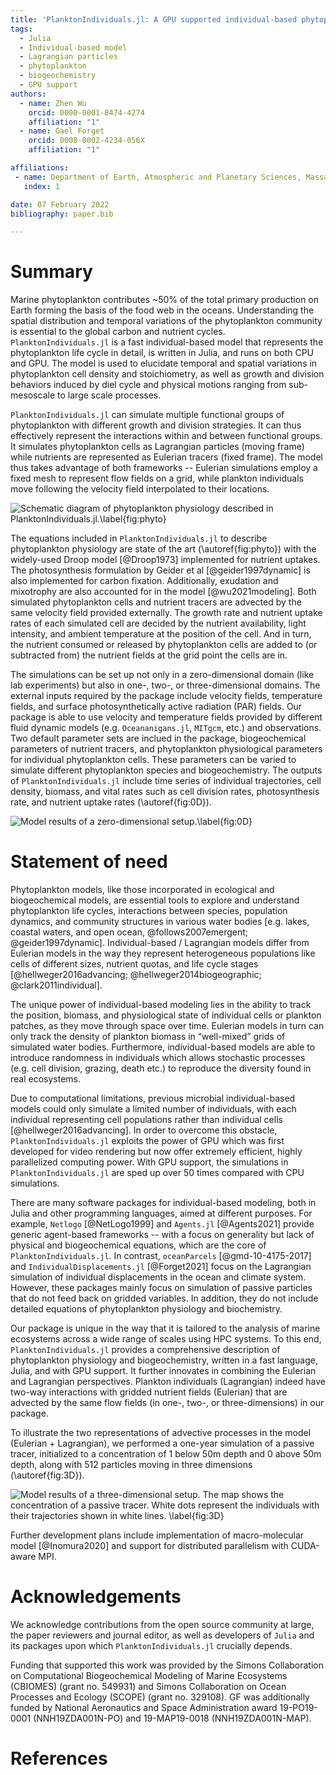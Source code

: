 ```yaml
---
title: 'PlanktonIndividuals.jl: A GPU supported individual-based phytoplankton life cycle model'
tags:
  - Julia
  - Individual-based model
  - Lagrangian particles
  - phytoplankton
  - biogeochemistry
  - GPU support
authors:
  - name: Zhen Wu
    orcid: 0000-0001-8474-4274
    affiliation: "1"
  - name: Gael Forget
    orcid: 0000-0002-4234-056X
    affiliation: "1"

affiliations:
 - name: Department of Earth, Atmospheric and Planetary Sciences, Massachusetts Institute of Technology
   index: 1

date: 07 February 2022
bibliography: paper.bib

---
```


# Summary
Marine phytoplankton contributes ~50% of the total primary production on Earth forming the basis of the food web in the oceans. Understanding the spatial distribution and temporal variations of the phytoplankton community is essential to the global carbon and nutrient cycles. `PlanktonIndividuals.jl` is a fast individual-based model that represents the phytoplankton life cycle in detail, is written in Julia, and runs on both CPU and GPU. The model is used to elucidate temporal and spatial variations in phytoplankton cell density and stoichiometry, as well as growth and division behaviors induced by diel cycle and physical motions ranging from sub-mesoscale to large scale processes. 

`PlanktonIndividuals.jl` can simulate multiple functional groups of phytoplankton with different growth and division strategies. It can thus effectively represent the interactions within and between functional groups. It simulates phytoplankton cells as Lagrangian particles (moving frame) while nutrients are represented as Eulerian tracers (fixed frame). The model thus takes advantage of both frameworks -- Eulerian simulations employ a fixed mesh to represent flow fields on a grid, while plankton individuals move following the velocity field interpolated to their locations.

![Schematic diagram of phytoplankton physiology described in `PlanktonIndividuals.jl`.\label{fig:phyto}](PI_Quota.jpeg)

The equations included in `PlanktonIndividuals.jl` to describe phytoplankton physiology are state of the art (\autoref{fig:phyto}) with the widely-used Droop model [@Droop1973] implemented for nutrient uptakes. The photosynthesis formulation by Geider et al [@geider1997dynamic] is also implemented for carbon fixation. Additionally, exudation and mixotrophy are also accounted for in the model [@wu2021modeling]. Both simulated phytoplankton cells and nutrient tracers are advected by the same velocity field provided externally. The growth rate and nutrient uptake rates of each simulated cell are decided by the nutrient availability, light intensity, and ambient temperature at the position of the cell. And in turn, the nutrient consumed or released by phytoplankton cells are added to (or subtracted from) the nutrient fields at the grid point the cells are in. 

The simulations can be set up not only in a zero-dimensional domain (like lab experiments) but also in one-, two-, or three-dimensional domains. The external inputs required by the package include velocity fields, temperature fields, and surface photosynthetically active radiation (PAR) fields.  Our package is able to use velocity and temperature fields provided by different fluid dynamic models (e.g. `Oceananigans.jl`, `MITgcm`, etc.) and observations. Two default parameter sets are inclued in the package, biogeochemical parameters of nutrient tracers, and phytoplankton physiological parameters for individual phytoplankton cells. These parameters can be varied to simulate different phytoplankton species and biogeochemistry. The outputs of `PlanktonIndividuals.jl` include time series of individual trajectories, cell density, biomass, and vital rates such as cell division rates, photosynthesis rate, and nutrient uptake rates (\autoref{fig:0D}).

![Model results of a zero-dimensional setup.\label{fig:0D}](0D_plot.png)

# Statement of need
Phytoplankton models, like those incorporated in ecological and biogeochemical models, are essential tools to explore and understand phytoplankton life cycles, interactions between species, population dynamics, and community structures in various water bodies [e.g. lakes, coastal waters, and open ocean, @follows2007emergent; @geider1997dynamic]. Individual-based / Lagrangian models differ from Eulerian models in the way they represent heterogeneous populations like cells of different sizes, nutrient quotas, and life cycle stages [@hellweger2016advancing; @hellweger2014biogeographic; @clark2011individual]. 

The unique power of individual-based modeling lies in the ability to track the position, biomass, and physiological state of individual cells or plankton patches, as they move through space over time. Eulerian models in turn can only track the density of plankton biomass in “well-mixed” grids of simulated water bodies. Furthermore, individual-based models are able to introduce randomness in individuals which allows stochastic processes (e.g. cell division, grazing, death etc.) to reproduce the diversity found in real ecosystems.

Due to computational limitations, previous microbial individual-based models could only simulate a limited number of individuals, with each individual representing cell populations rather than individual cells [@hellweger2016advancing]. In order to overcome this obstacle, `PlanktonIndividuals.jl` exploits the power of GPU which was first developed for video rendering but now offer extremely efficient, highly parallelized computing power. With GPU support, the simulations in `PlanktonIndividuals.jl` are sped up over 50 times compared with CPU simulations.

There are many software packages for individual-based modeling, both in Julia and other programming languages, aimed at different purposes. For example, `Netlogo` [@NetLogo1999] and `Agents.jl` [@Agents2021] provide generic agent-based frameworks -- with a focus on generality but lack of physical and biogeochemical equations, which are the core of `PlanktonIndividuals.jl`. In contrast, `oceanParcels` [@gmd-10-4175-2017] and `IndividualDisplacements.jl` [@Forget2021] focus on the Lagrangian simulation of individual displacements in the ocean and climate system. However, these packages mainly focus on simulation of passive particles that do not feed back on gridded variables. In addition, they do not include detailed equations of phytoplankton physiology and biochemistry.

Our package is unique in the way that it is tailored to the analysis of marine ecosystems across a wide range of scales using HPC systems. To this end, `PlanktonIndividuals.jl` provides a comprehensive description of phytoplankton physiology and biogeochemistry, written in a fast language, Julia, and with GPU support. It further innovates in combining the Eulerian and Lagrangian perspectives. Plankton individuals (Lagrangian) indeed have two-way interactions with gridded nutrient fields (Eulerian) that are advected by the same flow fields (in one-, two-, or three-dimensions) in our package. 

To illustrate the two representations of advective processes in the model (Eulerian + Lagrangian), we performed a one-year simulation of a passive tracer, initialized to a concentration of 1 below 50m depth and 0 above 50m depth, along with 512 particles moving in three dimensions (\autoref{fig:3D}).

![Model results of a three-dimensional setup. The map shows the concentration of a passive tracer. White dots represent the individuals with their trajectories shown in white lines. \label{fig:3D}](global_ocean_3D_example.png)

Further development plans include implementation of macro-molecular model [@Inomura2020] and support for distributed parallelism with CUDA-aware MPI.

# Acknowledgements

We acknowledge contributions from the open source community at large, the paper reviewers and journal editor, as well as developers of `Julia` and its packages upon which `PlanktonIndividuals.jl` crucially depends. 

Funding that supported this work was provided by the Simons Collaboration on Computational Biogeochemical Modeling of Marine Ecosystems (CBIOMES) (grant no. 549931) and Simons Collaboration on Ocean Processes and Ecology (SCOPE) (grant no. 329108). GF was additionally funded by National Aeronautics and Space Administration award 19-PO19-0001 (NNH19ZDA001N-PO) and 19-MAP19-0018 (NNH19ZDA001N-MAP).

# References

